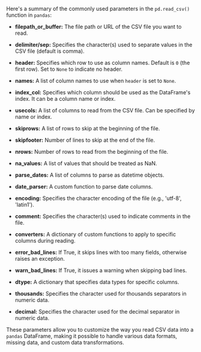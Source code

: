 Here's a summary of the commonly used parameters in the `pd.read_csv()` function in `pandas`:

- **filepath_or_buffer:** The file path or URL of the CSV file you want to read.

- **delimiter/sep:** Specifies the character(s) used to separate values in the CSV file (default is comma).

- **header:** Specifies which row to use as column names. Default is `0` (the first row). Set to `None` to indicate no header.

- **names:** A list of column names to use when `header` is set to `None`.

- **index_col:** Specifies which column should be used as the DataFrame's index. It can be a column name or index.

- **usecols:** A list of columns to read from the CSV file. Can be specified by name or index.

- **skiprows:** A list of rows to skip at the beginning of the file.

- **skipfooter:** Number of lines to skip at the end of the file.

- **nrows:** Number of rows to read from the beginning of the file.

- **na_values:** A list of values that should be treated as NaN.

- **parse_dates:** A list of columns to parse as datetime objects.

- **date_parser:** A custom function to parse date columns.

- **encoding:** Specifies the character encoding of the file (e.g., 'utf-8', 'latin1').

- **comment:** Specifies the character(s) used to indicate comments in the file.

- **converters:** A dictionary of custom functions to apply to specific columns during reading.

- **error_bad_lines:** If True, it skips lines with too many fields, otherwise raises an exception.

- **warn_bad_lines:** If True, it issues a warning when skipping bad lines.

- **dtype:** A dictionary that specifies data types for specific columns.

- **thousands:** Specifies the character used for thousands separators in numeric data.

- **decimal:** Specifies the character used for the decimal separator in numeric data.

These parameters allow you to customize the way you read CSV data into a `pandas` DataFrame, making it possible to handle various data formats, missing data, and custom data transformations.